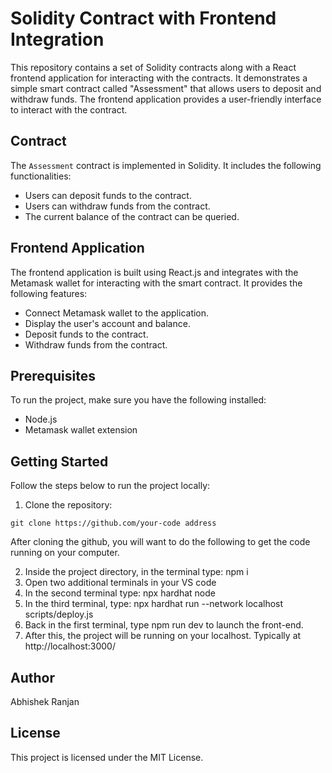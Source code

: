 # Solidity Contract with Frontend Integration

This repository contains a set of Solidity contracts along with a React frontend application for interacting with the contracts. It demonstrates a simple smart contract called "Assessment" that allows users to deposit and withdraw funds. The frontend application provides a user-friendly interface to interact with the contract.

## Contract

The `Assessment` contract is implemented in Solidity. It includes the following functionalities:

- Users can deposit funds to the contract.
- Users can withdraw funds from the contract.
- The current balance of the contract can be queried.

## Frontend Application

The frontend application is built using React.js and integrates with the Metamask wallet for interacting with the smart contract. It provides the following features:

- Connect Metamask wallet to the application.
- Display the user's account and balance.
- Deposit funds to the contract.
- Withdraw funds from the contract.

## Prerequisites

To run the project, make sure you have the following installed:

- Node.js
- Metamask wallet extension

## Getting Started

Follow the steps below to run the project locally:

1. Clone the repository:

```shell
git clone https://github.com/your-code address
```
After cloning the github, you will want to do the following to get the code running on your computer.

2. Inside the project directory, in the terminal type: npm i
3. Open two additional terminals in your VS code
4. In the second terminal type: npx hardhat node
5. In the third terminal, type: npx hardhat run --network localhost scripts/deploy.js
6. Back in the first terminal, type npm run dev to launch the front-end.
7. After this, the project will be running on your localhost. 
Typically at http://localhost:3000/

## Author 
Abhishek Ranjan
## License
This project is licensed under the MIT License.
